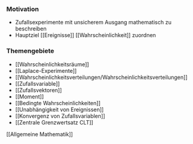 ### Motivation
+ Zufallsexperimente mit unsicherem Ausgang mathematisch zu beschreiben
+ Hauptziel [[Ereignisse]] [[Wahrscheinlichkeit]] zuordnen

### Themengebiete
+ [[Wahrscheinlichkeitsräume]]
+ [[Laplace-Experimente]]
+ [[Wahrscheinlichkeitsverteilungen/Wahrscheinlichkeitsverteilungen]]
+ [[Zufallsvariable]]
+ [[Zufallsvektoren]]
+ [[Moment]]
+ [[Bedingte Wahrscheinlichkeiten]]
+ [[Unabhängigkeit von Ereignissen]]
+ [[Konvergenz von Zufallsvariablen]]
+ [[Zentrale Grenzwertsatz CLT]]


[[Allgemeine Mathematik]]